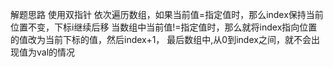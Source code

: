 ﻿ 解题思路
        使用双指针
        依次遍历数组，如果当前值=指定值时，那么index保持当前位置不变，下标i继续后移
        当数组中当前值!=指定值时，那么就将index指向位置的值改为当前下标的值，然后index+1，
        最后数组中,从0到index之间，就不会出现值为val的情况